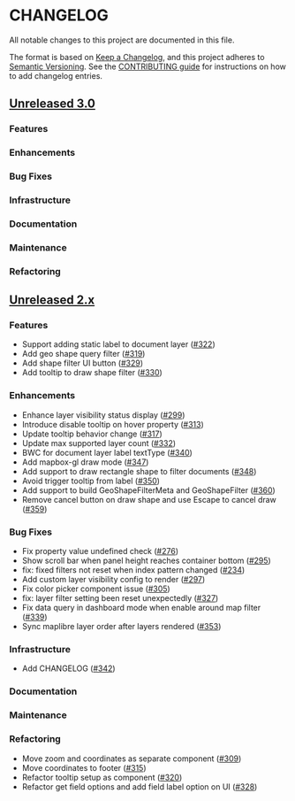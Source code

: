 # CHANGELOG
All notable changes to this project are documented in this file.

The format is based on [Keep a Changelog](https://keepachangelog.com/en/1.0.0/), and this project adheres to [Semantic Versioning](https://semver.org/spec/v2.0.0.html). See the [CONTRIBUTING guide](./CONTRIBUTING.md#Changelog) for instructions on how to add changelog entries.

## [Unreleased 3.0](https://github.com/opensearch-project/dashboards-maps/compare/2.x...HEAD)
### Features
### Enhancements
### Bug Fixes
### Infrastructure
### Documentation
### Maintenance
### Refactoring

## [Unreleased 2.x](https://github.com/opensearch-project/dashboards-maps/compare/2.6...2.x)
### Features
* Support adding static label to document layer ([#322](https://github.com/opensearch-project/dashboards-maps/pull/322))
* Add geo shape query filter ([#319](https://github.com/opensearch-project/dashboards-maps/pull/319))
* Add shape filter UI button ([#329](https://github.com/opensearch-project/dashboards-maps/pull/329))
* Add tooltip to draw shape filter ([#330](https://github.com/opensearch-project/dashboards-maps/pull/330))

### Enhancements
* Enhance layer visibility status display ([#299](https://github.com/opensearch-project/dashboards-maps/pull/299))
* Introduce disable tooltip on hover property ([#313](https://github.com/opensearch-project/dashboards-maps/pull/313))
* Update tooltip behavior change ([#317](https://github.com/opensearch-project/dashboards-maps/pull/317))
* Update max supported layer count ([#332](https://github.com/opensearch-project/dashboards-maps/pull/332))
* BWC for document layer label textType ([#340](https://github.com/opensearch-project/dashboards-maps/pull/340))
* Add mapbox-gl draw mode ([#347](https://github.com/opensearch-project/dashboards-maps/pull/347))
* Add support to draw rectangle shape to filter documents ([#348](https://github.com/opensearch-project/dashboards-maps/pull/348))
* Avoid trigger tooltip from label ([#350](https://github.com/opensearch-project/dashboards-maps/pull/350))
* Add support to build GeoShapeFilterMeta and GeoShapeFilter ([#360](https://github.com/opensearch-project/dashboards-maps/pull/360))
* Remove cancel button on draw shape and use Escape to cancel draw ([#359](https://github.com/opensearch-project/dashboards-maps/pull/359))

### Bug Fixes
* Fix property value undefined check ([#276](https://github.com/opensearch-project/dashboards-maps/pull/276))
* Show scroll bar when panel height reaches container bottom ([#295](https://github.com/opensearch-project/dashboards-maps/pull/295))
* fix: fixed filters not reset when index pattern changed ([#234](https://github.com/opensearch-project/dashboards-maps/pull/234))
* Add custom layer visibility config to render ([#297](https://github.com/opensearch-project/dashboards-maps/pull/297))
* Fix color picker component issue ([#305](https://github.com/opensearch-project/dashboards-maps/pull/305))
* fix: layer filter setting been reset unexpectedly ([#327](https://github.com/opensearch-project/dashboards-maps/pull/327))
* Fix data query in dashboard mode when enable around map filter ([#339](https://github.com/opensearch-project/dashboards-maps/pull/339))
* Sync maplibre layer order after layers rendered ([#353](https://github.com/opensearch-project/dashboards-maps/pull/353))

### Infrastructure
* Add CHANGELOG ([#342](https://github.com/opensearch-project/dashboards-maps/pull/342))

### Documentation

### Maintenance

### Refactoring
* Move zoom and coordinates as separate component ([#309](https://github.com/opensearch-project/dashboards-maps/pull/309))
* Move coordinates to footer ([#315](https://github.com/opensearch-project/dashboards-maps/pull/315))
* Refactor tooltip setup as component ([#320](https://github.com/opensearch-project/dashboards-maps/pull/320))
* Refactor get field options and add field label option on UI ([#328](https://github.com/opensearch-project/dashboards-maps/pull/328))
